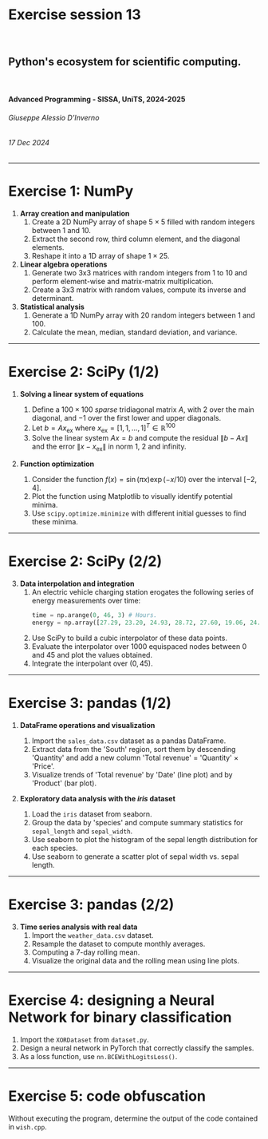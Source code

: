 <!--
title: Exercise session 13
paginate: true

_class: titlepage
-->

# Exercise session 13
<br>

## Python's ecosystem for scientific computing.
<br>

#### Advanced Programming - SISSA, UniTS, 2024-2025

###### Giuseppe Alessio D'Inverno

###### 17 Dec 2024

---

# Exercise 1: NumPy

1. **Array creation and manipulation**
   1. Create a 2D NumPy array of shape $5 \times 5$ filled with random integers between 1 and 10.
   2. Extract the second row, third column element, and the diagonal elements.
   3. Reshape it into a 1D array of shape $1 \times 25$.
2. **Linear algebra operations**
   1. Generate two 3x3 matrices with random integers from 1 to 10 and perform element-wise and matrix-matrix multiplication.
   2. Create a 3x3 matrix with random values, compute its inverse and determinant.
3. **Statistical analysis**
   1. Generate a 1D NumPy array with 20 random integers between 1 and 100.
   2. Calculate the mean, median, standard deviation, and variance.

---

# Exercise 2: SciPy (1/2)

1. **Solving a linear system of equations**
   1. Define a $100 \times 100$ *sparse* tridiagonal matrix $A$, with $2$ over the main diagonal, and $-1$ over the first lower and upper diagonals.
   2. Let $b = Ax_\mathrm{ex}$ where $x_\mathrm{ex} = [1, 1, \dots, 1]^T \in \mathbb{R}^{100}$
   3. Solve the linear system $Ax = b$ and compute the residual $\|b - Ax\|$ and the error $\|x - x_\mathrm{ex}\|$ in norm 1, 2 and infinity.

2. **Function optimization**
   1. Consider the function $f(x) = \sin(\pi x) \exp(-x/10)$ over the interval $[-2, 4]$.
   2. Plot the function using Matplotlib to visually identify potential minima.
   3. Use `scipy.optimize.minimize` with different initial guesses to find these minima.

---

# Exercise 2: SciPy (2/2)

3. **Data interpolation and integration**
   1. An electric vehicle charging station erogates the following series of energy measurements over time:
      ```python
      time = np.arange(0, 46, 3) # Hours.
      energy = np.array([27.29, 23.20, 24.93, 28.72, 27.60, 19.06, 24.85, 21.54, 21.69, 23.23, 22.43, 26.36, 24.28, 22.36, 23.33, 23.00]) # kW.
      ```
   2. Use SciPy to build a cubic interpolator of these data points.
   3. Evaluate the interpolator over 1000 equispaced nodes between 0 and 45 and plot the values obtained.
   3. Integrate the interpolant over $(0, 45)$.

---

# Exercise 3: pandas (1/2)

1. **DataFrame operations and visualization**
   1. Import the `sales_data.csv` dataset as a pandas DataFrame.
   2. Extract data from the 'South' region, sort them by descending 'Quantity' and add a new column 'Total revenue' $=$ 'Quantity' $\times$ 'Price'.
   3. Visualize trends of 'Total revenue' by 'Date' (line plot) and by 'Product' (bar plot).

2. **Exploratory data analysis with the *iris* dataset**
   1. Load the `iris` dataset from seaborn.
   2. Group the data by 'species' and compute summary statistics for `sepal_length` and `sepal_width`.
   3. Use seaborn to plot the histogram of the sepal length distribution for each species.
   4. Use seaborn to generate a scatter plot of sepal width vs. sepal length.

---

# Exercise 3: pandas (2/2)

3. **Time series analysis with real data**
   1. Import the `weather_data.csv` dataset.
   2. Resample the dataset to compute monthly averages.
   3. Computing a 7-day rolling mean.
   3. Visualize the original data and the rolling mean using line plots.

---

# Exercise 4: designing a Neural Network for binary classification

1. Import the `XORDataset` from `dataset.py`.
2. Design a neural network in PyTorch that correctly classify the samples.
3. As a loss function, use `nn.BCEWithLogitsLoss()`.

---

# Exercise 5: code obfuscation

Without executing the program, determine the output of the code contained in `wish.cpp`.
